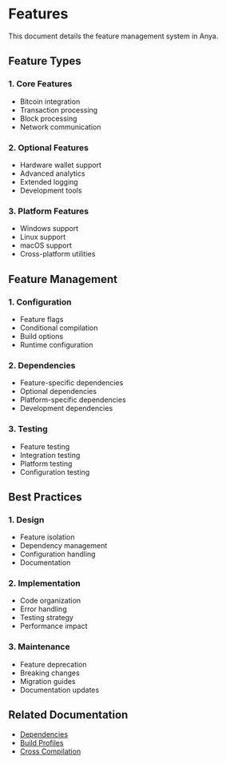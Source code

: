 # Features

This document details the feature management system in Anya.

## Feature Types

### 1. Core Features

- Bitcoin integration
- Transaction processing
- Block processing
- Network communication

### 2. Optional Features

- Hardware wallet support
- Advanced analytics
- Extended logging
- Development tools

### 3. Platform Features

- Windows support
- Linux support
- macOS support
- Cross-platform utilities

## Feature Management

### 1. Configuration

- Feature flags
- Conditional compilation
- Build options
- Runtime configuration

### 2. Dependencies

- Feature-specific dependencies
- Optional dependencies
- Platform-specific dependencies
- Development dependencies

### 3. Testing

- Feature testing
- Integration testing
- Platform testing
- Configuration testing

## Best Practices

### 1. Design

- Feature isolation
- Dependency management
- Configuration handling
- Documentation

### 2. Implementation

- Code organization
- Error handling
- Testing strategy
- Performance impact

### 3. Maintenance

- Feature deprecation
- Breaking changes
- Migration guides
- Documentation updates

## Related Documentation

- [Dependencies](dependencies.md)
- [Build Profiles](build-profiles.md)
- [Cross Compilation](cross-compilation.md)
